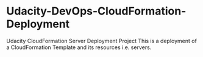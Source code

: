 # Udacity-DevOps-CloudFormation-Deployment
Udacity CloudFormation Server Deployment Project
This is a deployment of a CloudFormation Template and its resources i.e. servers.
